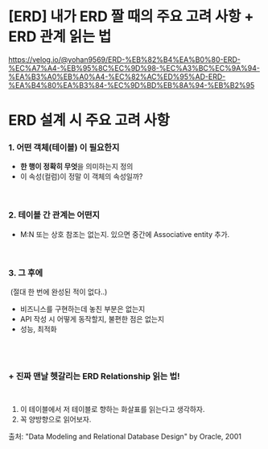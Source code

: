 # [ERD] 내가 ERD 짤 때의 주요 고려 사항 + ERD 관계 읽는 법

https://velog.io/@yohan9569/ERD-%EB%82%B4%EA%B0%80-ERD-%EC%A7%A4-%EB%95%8C%EC%9D%98-%EC%A3%BC%EC%9A%94-%EA%B3%A0%EB%A0%A4-%EC%82%AC%ED%95%AD-ERD-%EA%B4%80%EA%B3%84-%EC%9D%BD%EB%8A%94-%EB%B2%95

<h1 id="erd-설계-시-주요-고려-사항">ERD 설계 시 주요 고려 사항</h1>
<h3 id="1-어떤-객체테이블-이-필요한지">1. 어떤 객체(테이블) 이 필요한지</h3>
<ul>
<li><strong>한 행이 정확히 무엇</strong>을 의미하는지 정의</li>
<li>이 속성(컬럼)이 정말 이 객체의 속성일까?</li>
</ul>
</br>

<h3 id="2-테이블-간-관계는-어떤지">2. 테이블 간 관계는 어떤지</h3>
<ul>
<li>M:N 또는 상호 참조는 없는지. 있으면 중간에 Associative entity 추가.</li>
</ul>
</br>

<h3 id="3-그-후에">3. 그 후에</h3>
<p><img src="https://velog.velcdn.com/images/yohan9569/post/21a72425-be72-426c-a539-d24f6bf406d3/image.png" alt="">
(절대 한 번에 완성된 적이 없다..)</p>
<ul>
<li>비즈니스를 구현하는데 놓친 부분은 없는지</li>
<li>API 작성 시 어떻게 동작할지, 불편한 점은 없는지</li>
<li>성능, 최적화</li>
</ul>
<p></br></br></p>
<h3 id="-진짜-맨날-헷갈리는-erd-relationship-읽는-법">+ 진짜 맨날 헷갈리는 ERD Relationship 읽는 법!</h3>
<p><img src="https://velog.velcdn.com/images/yohan9569/post/af4d8ab1-5433-4cd2-aa1a-42bd3119a9a6/image.png" alt=""></p>
<p><img src="https://velog.velcdn.com/images/yohan9569/post/13f49651-6549-46d1-b288-b8c93756836a/image.png" alt=""></p>
<ol>
<li>이 테이블에서 저 테이블로 향하는 화살표를 읽는다고 생각하자.</li>
<li>꼭 양방향으로 읽어보자.</li>
</ol>
<p>출처: &quot;Data Modeling and Relational Database Design&quot; by Oracle, 2001</p>
